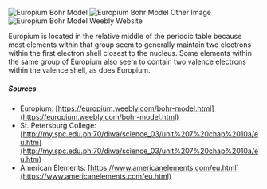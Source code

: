 ![Europium Bohr Model](https://www.americanelements.com/europium-bohr.jpg)
![Europium Bohr Model Other Image](http://my.spc.edu.ph:70/diwa/science_03/unit%207%20chap%2010a/Chemical%20Elements_com%20-%20Europium%20(Eu)_files/b0063.gif)
![Europium Bohr Model Weebly Website](https://europium.weebly.com/uploads/1/5/2/4/15244204/7100098.png?443)

Europium is located in the relative middle of the periodic table because most elements within that group seem to generally maintain two electrons within the first electron shell closest to the nucleus. Some elements within the same group of Europium also seem to contain two valence electrons within the valence shell, as does Europium. 


##### Sources
* Europium: [https://europium.weebly.com/bohr-model.html](https://europium.weebly.com/bohr-model.html)
* St. Petersburg College: [http://my.spc.edu.ph:70/diwa/science_03/unit%207%20chap%2010a/eu.htm](http://my.spc.edu.ph:70/diwa/science_03/unit%207%20chap%2010a/eu.htm)
* American Elements: [https://www.americanelements.com/eu.html](https://www.americanelements.com/eu.html)
